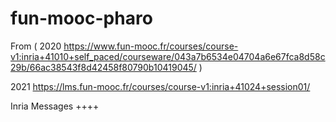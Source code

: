 # fun-mooc-pharo
From ( 2020 https://www.fun-mooc.fr/courses/course-v1:inria+41010+self_paced/courseware/043a7b6534e04704a6e67fca8d58c29b/66ac38543f8d42458f80790b10419045/ )

2021 https://lms.fun-mooc.fr/courses/course-v1:inria+41024+session01/

Inria
Messages ++++
